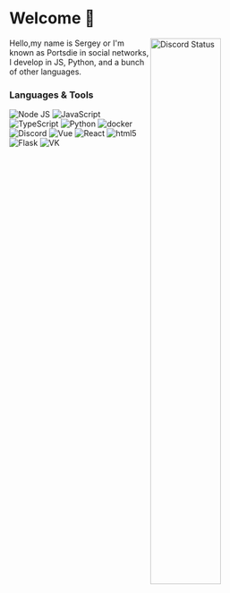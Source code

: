 # Welcome 👋

<a href="https://discord.com/users/967308327367364648" target="_blank">
  <img width="50%" align="right" alt="Discord Status" src="https://lanyard.cnrad.dev/api/967308327367364648?theme=light&borderRadius=5px">
<a />

Hello,my name is Sergey or I'm known as Portsdie in social networks, I develop in JS, Python, and a bunch of other languages.

### Languages & Tools
<img alt="Node JS" src="https://img.shields.io/badge/-Node%20JS-43853d?style=flat-square&logo=Node.js&logoColor=white" /> <img alt="JavaScript" src="https://img.shields.io/badge/-JavaScript-edb200?style=flat-square&logo=javascript&logoColor=white" /> <img alt="TypeScript" src="https://img.shields.io/badge/-TypeScript-235a96?style=flat-square&logo=typescript&logoColor=white" /> <img alt="Python" src="https://img.shields.io/badge/-Python-397ab2?style=flat-square&logo=Python&logoColor=white" /> <img alt="docker" src="https://img.shields.io/badge/-Docker-1390b6?style=flat-square&logo=Docker&logoColor=white" /> <img alt="Discord" src="https://img.shields.io/badge/-Discord-36393F?style=flat-square&logo=discord&logoColor=white" />  <img alt="Vue" src="https://img.shields.io/badge/-Vue-384960?style=flat-square&logo=vue.js&logoColor=white" /> <img alt="React" src="https://img.shields.io/badge/-React-384960?style=flat-square&logo=react&logoColor=white" /> <img alt="html5" src="https://img.shields.io/badge/-HTML5-E34F26?style=flat-square&logo=html5&logoColor=white" /> <img alt="Flask" src="https://img.shields.io/badge/-Flask-1a2b34?style=flat-square&logo=flask&logoColor=white" /> <img alt="VK" src="https://img.shields.io/badge/-VK-1a2b34?style=flat-square&logo=VK&logoColor=white" />




